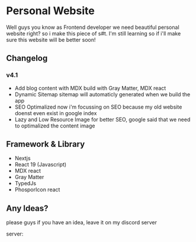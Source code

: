 # Personal Website 

Well guys you know as Frontend developer we need beautiful personal website right? so i make this piece of s#t. I'm still learning so if i'll make sure this website will be better soon!

## Changelog

### v4.1 
- Add blog content with MDX
  build with Gray Matter, MDX react
- Dynamic Sitemap
  sitemap will automaticly generated when we build the app
- SEO Optimalized 
  now i'm focussing on SEO because my old website doenst even exist in google index
- Lazy and Low Resource Image
  for better SEO, google said that we need to optimalized the content image

## Framework & Library 
- Nextjs 
- React 19 (Javascript)
- MDX react
- Gray Matter
- TypedJs
- PhosporIcon react

## Any Ideas?
please guys if you have an idea, leave it on my discord server 

server: 
